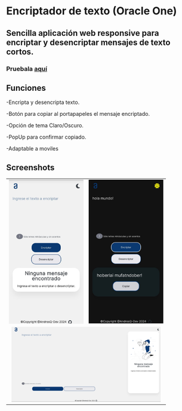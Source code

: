 # Encriptador de texto (Oracle One)

## Sencilla aplicación web responsive para encriptar y desencriptar mensajes de texto cortos.

### Pruebala [aquí](https://andresq-dev.github.io/Crypto/)

## Funciones
-Encripta y desencripta texto.

-Botón para copiar al portapapeles el mensaje encriptado.

-Opción de tema Claro/Oscuro.

-PopUp para confirmar copiado.

-Adaptable a moviles

## Screenshots

<table>
  <tr>
    <td align="center">
      <img src="Screenshots/1.jpg" alt="Screemshot movil light" width="200">
    </td>
    <td align="center">
      <img src="Screenshots/2.jpg" alt="Screemshot movil dark" width="200">
    </td>
  </tr>
  <tr>
    <td align="center" colspan="2">
      <img src="Screenshots/3.png" alt="Screemshot desktop" width="400">
    </td>
  </tr>
</table>